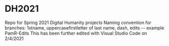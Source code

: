 # DH2021
Repo for Spring 2021 Digital Humanity projects
Naming convention for branches: 1stname, uppercasefirstletter of last name, dash, edits -- example PamR-Edits
This has been further edited with Visual Studio Code on 2/4/2021